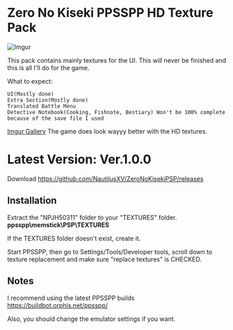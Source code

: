 # Zero No Kiseki PPSSPP HD Texture Pack

![Imgur](https://i.imgur.com/4EDhW31.png)

This pack contains mainly textures for the UI. This will never be finished and this is all I'll do for the game.

What to expect:
```
UI(Mostly done)
Extra Section(Mostly done)
Translated Battle Menu
Detective Notebook(Cooking, Fishnote, Bestiary) Won't be 100% complete because of the save file I used
```

[Imgur Gallery](https://imgur.com/a/hIygu) The game does look wayyy better with the HD textures.

# Latest Version: Ver.1.0.0
Download https://github.com/NautilusXV/ZeroNoKisekiPSP/releases

## Installation
Extract the "NPJH50311" folder to your "TEXTURES" folder. **ppsspp\memstick\PSP\TEXTURES**

If the TEXTURES folder doesn't exist, create it.

Start PPSSPP, then go to Settings/Tools/Developer tools, scroll down to texture replacement and make sure "replace textures" is CHECKED.

## Notes
I recommend using the latest PPSSPP builds https://buildbot.orphis.net/ppsspp/

Also, you should change the emulator settings if you want.
